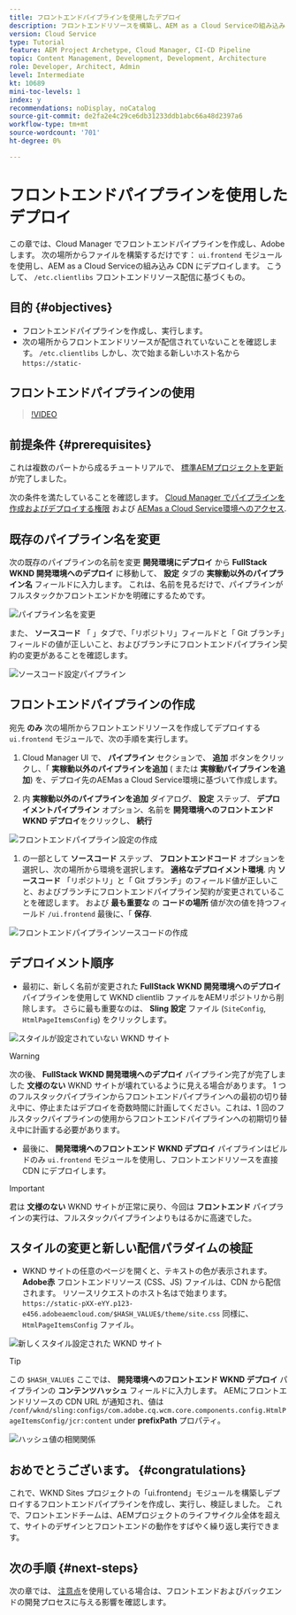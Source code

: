 ```yaml
---
title: フロントエンドパイプラインを使用したデプロイ
description: フロントエンドリソースを構築し、AEM as a Cloud Serviceの組み込み CDN にデプロイするフロントエンドパイプラインを作成して実行する方法を説明します。
version: Cloud Service
type: Tutorial
feature: AEM Project Archetype, Cloud Manager, CI-CD Pipeline
topic: Content Management, Development, Development, Architecture
role: Developer, Architect, Admin
level: Intermediate
kt: 10689
mini-toc-levels: 1
index: y
recommendations: noDisplay, noCatalog
source-git-commit: de2fa2e4c29ce6db31233ddb1abc66a48d2397a6
workflow-type: tm+mt
source-wordcount: '701'
ht-degree: 0%

---
```



# フロントエンドパイプラインを使用したデプロイ

この章では、Cloud Manager でフロントエンドパイプラインを作成し、Adobeします。 次の場所からファイルを構築するだけです： `ui.frontend` モジュールを使用し、AEM as a Cloud Serviceの組み込み CDN にデプロイします。 こうして、  `/etc.clientlibs` フロントエンドリソース配信に基づくもの。


## 目的 {#objectives}

* フロントエンドパイプラインを作成し、実行します。
* 次の場所からフロントエンドリソースが配信されていないことを確認します。 `/etc.clientlibs` しかし、次で始まる新しいホスト名から `https://static-`

## フロントエンドパイプラインの使用

>[!VIDEO](https://video.tv.adobe.com/v/3409420/)

## 前提条件 {#prerequisites}

これは複数のパートから成るチュートリアルで、 [標準AEMプロジェクトを更新](./update-project.md) が完了しました。

次の条件を満たしていることを確認します。 [Cloud Manager でパイプラインを作成およびデプロイする権限](https://experienceleague.adobe.com/docs/experience-manager-cloud-manager/content/requirements/users-and-roles.html?lang=en#role-definitions) および [AEMas a Cloud Service環境へのアクセス](https://experienceleague.adobe.com/docs/experience-manager-cloud-service/content/implementing/using-cloud-manager/manage-environments.html).

## 既存のパイプライン名を変更

次の既存のパイプラインの名前を変更 __開発環境にデプロイ__ から  __FullStack WKND 開発環境へのデプロイ__ に移動して、 __設定__ タブの __実稼動以外のパイプライン名__ フィールドに入力します。 これは、名前を見るだけで、パイプラインがフルスタックかフロントエンドかを明確にするためです。

![パイプライン名を変更](assets/fullstack-wknd-deploy-dev-pipeline.png)


また、 __ソースコード__ 「 」タブで、「リポジトリ」フィールドと「 Git ブランチ」フィールドの値が正しいこと、およびブランチにフロントエンドパイプライン契約の変更があることを確認します。

![ソースコード設定パイプライン](assets/fullstack-wknd-source-code-config.png)


## フロントエンドパイプラインの作成

宛先 __のみ__ 次の場所からフロントエンドリソースを作成してデプロイする `ui.frontend` モジュールで、次の手順を実行します。

1. Cloud Manager UI で、 __パイプライン__ セクションで、 __追加__ ボタンをクリックし、「 __実稼動以外のパイプラインを追加__ ( または __実稼動パイプラインを追加__) を、デプロイ先のAEMas a Cloud Service環境に基づいて作成します。

1. 内 __実稼動以外のパイプラインを追加__ ダイアログ、 __設定__ ステップ、 __デプロイメントパイプライン__ オプション、名前を __開発環境へのフロントエンド WKND デプロイ__&#x200B;をクリックし、 __続行__

![フロントエンドパイプライン設定の作成](assets/create-frontend-pipeline-configs.png)

1. の一部として __ソースコード__ ステップ、 __フロントエンドコード__ オプションを選択し、次の場所から環境を選択します。 __適格なデプロイメント環境__. 内 __ソースコード__ 「リポジトリ」と「 Git ブランチ」のフィールド値が正しいこと、およびブランチにフロントエンドパイプライン契約が変更されていることを確認します。
および __最も重要な__ の __コードの場所__ 値が次の値を持つフィールド `/ui.frontend` 最後に、「 __保存__.

![フロントエンドパイプラインソースコードの作成](assets/create-frontend-pipeline-source-code.png)


## デプロイメント順序

* 最初に、新しく名前が変更された __FullStack WKND 開発環境へのデプロイ__ パイプラインを使用して WKND clientlib ファイルをAEMリポジトリから削除します。 さらに最も重要なのは、 __Sling 設定__ ファイル (`SiteConfig`, `HtmlPageItemsConfig`) をクリックします。

![スタイルが設定されていない WKND サイト](assets/unstyled-wknd-site.png)

>[!WARNING]
>
>次の後、 __FullStack WKND 開発環境へのデプロイ__ パイプライン完了が完了しました __文様のない__ WKND サイトが壊れているように見える場合があります。 1 つのフルスタックパイプラインからフロントエンドパイプラインへの最初の切り替え中に、停止またはデプロイを奇数時間に計画してください。これは、1 回のフルスタックパイプラインの使用からフロントエンドパイプラインへの初期切り替え中に計画する必要があります。


* 最後に、 __開発環境へのフロントエンド WKND デプロイ__ パイプラインはビルドのみ `ui.frontend` モジュールを使用し、フロントエンドリソースを直接 CDN にデプロイします。

>[!IMPORTANT]
>
>君は __文様のない__ WKND サイトが正常に戻り、今回は __フロントエンド__ パイプラインの実行は、フルスタックパイプラインよりもはるかに高速でした。

## スタイルの変更と新しい配信パラダイムの検証

* WKND サイトの任意のページを開くと、テキストの色が表示されます。 __Adobe赤__ フロントエンドリソース (CSS、JS) ファイルは、CDN から配信されます。 リソースリクエストのホスト名はで始まります。 `https://static-pXX-eYY.p123-e456.adobeaemcloud.com/$HASH_VALUE$/theme/site.css` 同様に、 `HtmlPageItemsConfig` ファイル。


![新しくスタイル設定された WKND サイト](assets/newly-styled-wknd-site.png)



>[!TIP]
>
>この `$HASH_VALUE$` ここでは、 __開発環境へのフロントエンド WKND デプロイ__  パイプラインの __コンテンツハッシュ__ フィールドに入力します。 AEMにフロントエンドリソースの CDN URL が通知され、値は `/conf/wknd/sling:configs/com.adobe.cq.wcm.core.components.config.HtmlPageItemsConfig/jcr:content` under __prefixPath__ プロパティ。


![ハッシュ値の相関関係](assets/hash-value-correlartion.png)



## おめでとうございます。 {#congratulations}

これで、WKND Sites プロジェクトの「ui.frontend」モジュールを構築しデプロイするフロントエンドパイプラインを作成し、実行し、検証しました。 これで、フロントエンドチームは、AEMプロジェクトのライフサイクル全体を超えて、サイトのデザインとフロントエンドの動作をすばやく繰り返し実行できます。

## 次の手順 {#next-steps}

次の章では、 [注意点](considerations.md)を使用している場合は、フロントエンドおよびバックエンドの開発プロセスに与える影響を確認します。
